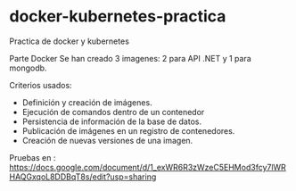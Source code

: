 # docker-kubernetes-practica
Practica de docker y kubernetes

Parte Docker
Se han creado 3 imagenes: 2 para API .NET y 1 para mongodb.

Criterios usados:

- Definición y creación de imágenes.
- Ejecución de comandos dentro de un contenedor
- Persistencia de información de la base de datos.
- Publicación de imágenes en un registro de contenedores.
- Creación de nuevas versiones de una imagen.

Pruebas  en : https://docs.google.com/document/d/1_exWR6R3zWzeC5EHMod3fcy7lWRHAQGxqoL8DDBqT8s/edit?usp=sharing

